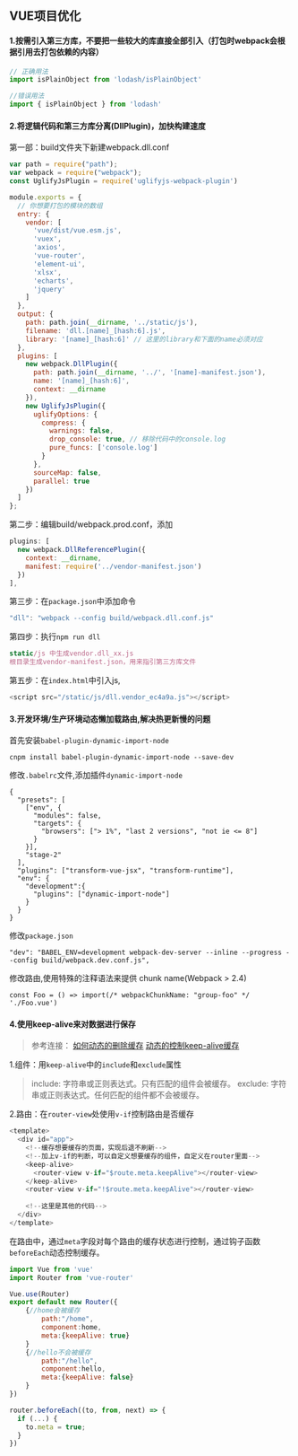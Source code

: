 ## VUE项目优化
#### 1.按需引入第三方库，不要把一些较大的库直接全部引入（打包时webpack会根据引用去打包依赖的内容）
```js
// 正确用法
import isPlainObject from 'lodash/isPlainObject'

//错误用法
import { isPlainObject } from 'lodash'
```

#### 2.将逻辑代码和第三方库分离(DllPlugin)，加快构建速度
第一部：build文件夹下新建webpack.dll.conf
```js
var path = require("path");
var webpack = require("webpack");
const UglifyJsPlugin = require('uglifyjs-webpack-plugin')

module.exports = {
  // 你想要打包的模块的数组
  entry: {
    vendor: [
      'vue/dist/vue.esm.js',
      'vuex',
      'axios',
      'vue-router',
      'element-ui',
      'xlsx',
      'echarts',
      'jquery'
    ]
  },
  output: {
    path: path.join(__dirname, '../static/js'),
    filename: 'dll.[name]_[hash:6].js',
    library: '[name]_[hash:6]' // 这里的library和下面的name必须对应
  },
  plugins: [
    new webpack.DllPlugin({
      path: path.join(__dirname, '../', '[name]-manifest.json'),
      name: '[name]_[hash:6]',
      context: __dirname
    }),
    new UglifyJsPlugin({
      uglifyOptions: {
        compress: {
          warnings: false,
          drop_console: true, // 移除代码中的console.log
          pure_funcs: ['console.log']
        }
      },
      sourceMap: false,
      parallel: true
    })
  ]
};
```

第二步：编辑build/webpack.prod.conf，添加
```js
plugins: [
  new webpack.DllReferencePlugin({
    context: __dirname,
    manifest: require('../vendor-manifest.json')
  })
],
```

第三步：在`package.json`中添加命令
```js
"dll": "webpack --config build/webpack.dll.conf.js"
```

第四步：执行`npm run dll`
```js
static/js 中生成vendor.dll_xx.js
根目录生成vendor-manifest.json，用来指引第三方库文件
```

第五步：在`index.html`中引入js,
```js
<script src="/static/js/dll.vendor_ec4a9a.js"></script>
```

#### 3.开发环境/生产环境动态懒加载路由,解决热更新慢的问题
首先安装`babel-plugin-dynamic-import-node`
```
cnpm install babel-plugin-dynamic-import-node --save-dev
```

修改`.babelrc`文件,添加插件`dynamic-import-node`
```
{
  "presets": [
    ["env", {
      "modules": false,
      "targets": {
        "browsers": ["> 1%", "last 2 versions", "not ie <= 8"]
      }
    }],
    "stage-2"
  ],
  "plugins": ["transform-vue-jsx", "transform-runtime"],
  "env": {
    "development":{
      "plugins": ["dynamic-import-node"]
    }
  }
}
```

修改`package.json`
```
"dev": "BABEL_ENV=development webpack-dev-server --inline --progress --config build/webpack.dev.conf.js",
```

修改路由,使用特殊的注释语法来提供 chunk name(Webpack > 2.4)
```
const Foo = () => import(/* webpackChunkName: "group-foo" */ './Foo.vue')
```

#### 4.使用keep-alive来对数据进行保存
>参考连接：
[如何动态的删除缓存](https://juejin.im/post/5b610da4e51d45195c07720d)
[动态的控制keep-alive缓存](https://segmentfault.com/a/1190000011640453)


1.组件：用`keep-alive`中的`include`和`exclude`属性
>include: 字符串或正则表达式。只有匹配的组件会被缓存。
exclude: 字符串或正则表达式。任何匹配的组件都不会被缓存。

2.路由：在`router-view`处使用`v-if`控制路由是否缓存
```js
<template>
  <div id="app">
    <!--缓存想要缓存的页面，实现后退不刷新-->
    <!--加上v-if的判断，可以自定义想要缓存的组件，自定义在router里面-->
    <keep-alive>
      <router-view v-if="$route.meta.keepAlive"></router-view>
    </keep-alive>
    <router-view v-if="!$route.meta.keepAlive"></router-view>
    
    <!--这里是其他的代码-->
  </div>
</template>
```

在路由中，通过`meta`字段对每个路由的缓存状态进行控制，通过钩子函数`beforeEach`动态控制缓存。
```js
import Vue from 'vue'
import Router from 'vue-router'

Vue.use(Router)
export default new Router({
    {//home会被缓存
        path:"/home",
        component:home,
        meta:{keepAlive: true}
    }
    {//hello不会被缓存
        path:"/hello",
        component:hello,
        meta:{keepAlive: false}
    }
})

router.beforeEach((to, from, next) => {
  if (...) {
    to.meta = true;
  }
})
```